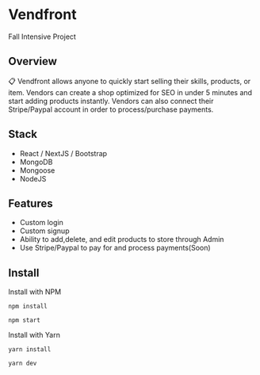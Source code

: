 # Vendfront
Fall Intensive Project 

## Overview

📋 Vendfront allows anyone to quickly start selling their skills, products, or item. Vendors can create a shop optimized for SEO in under 5 minutes and start adding products instantly. Vendors can also connect their Stripe/Paypal account in order to process/purchase payments. 

## Stack
* React / NextJS / Bootstrap
* MongoDB
* Mongoose
* NodeJS

## Features 
* Custom login
* Custom signup 
* Ability to add,delete, and edit products to store through Admin 
* Use Stripe/Paypal to pay for and process payments(Soon)


## Install

Install with NPM 

```
npm install 
```

```
npm start 
```


Install with Yarn 

```
yarn install 
```

```
yarn dev 
```





